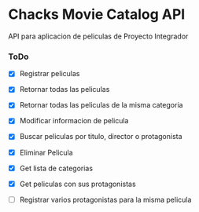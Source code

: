 # Chacks Movie Catalog API
API para aplicacion de peliculas de Proyecto Integrador

### ToDo

- [x] Registrar peliculas
- [x] Retornar todas las peliculas
- [x] Retornar todas las peliculas de la misma categoria
- [x] Modificar informacion de pelicula
- [x] Buscar peliculas por titulo, director o protagonista
- [x] Eliminar Pelicula
- [x] Get lista de categorias
- [x] Get peliculas con sus protagonistas
- [ ] Registrar varios protagonistas para la misma pelicula

